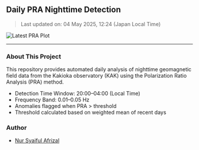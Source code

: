 ## Daily PRA Nighttime Detection

> Last updated on: 04 May 2025, 12:24 (Japan Local Time)

![Latest PRA Plot](INTERMAGNET_DOWNLOADS/figures/PRA_20250504.png)

---
### About This Project
This repository provides automated daily analysis of nighttime geomagnetic field data
from the Kakioka observatory (KAK) using the Polarization Ratio Analysis (PRA) method.

- Detection Time Window: 20:00–04:00 (Local Time)
- Frequency Band: 0.01–0.05 Hz
- Anomalies flagged when PRA > threshold
- Threshold calculated based on weighted mean of recent days

### Author
- [Nur Syaiful Afrizal](https://github.com/syaifulafrizal)
